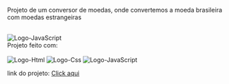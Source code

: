 <p>Projeto de um conversor de moedas, onde convertemos a moeda brasileira com moedas estrangeiras</p>
<br>
<img src="https://1drv.ms/i/c/d08bdccfa69c6155/EcahMvd1QadNshYhMGpaz-oBVzlSTLiJKLfjWkfJQB_uzg?e=Rlb564" alt="Logo-JavaScript" /> 
<br>
Projeto feito com:
<br>
<br>
<img src="https://img.shields.io/badge/HTML5-E34F26?style=for-the-badge&logo=html5&logoColor=white" alt="Logo-Html" />
<img src="https://img.shields.io/badge/CSS3-1572B6?style=for-the-badge&logo=css3&logoColor=white" alt="Logo-Css" />
<img src="https://img.shields.io/badge/JavaScript-F7DF1E?style=for-the-badge&logo=javascript&logoColor=black" alt="Logo-JavaScript" /> 
<br>
<p>link do projeto: <a href="https://rafaelray0.github.io/Converso-de-Moedas/">Click aqui</a></p>
